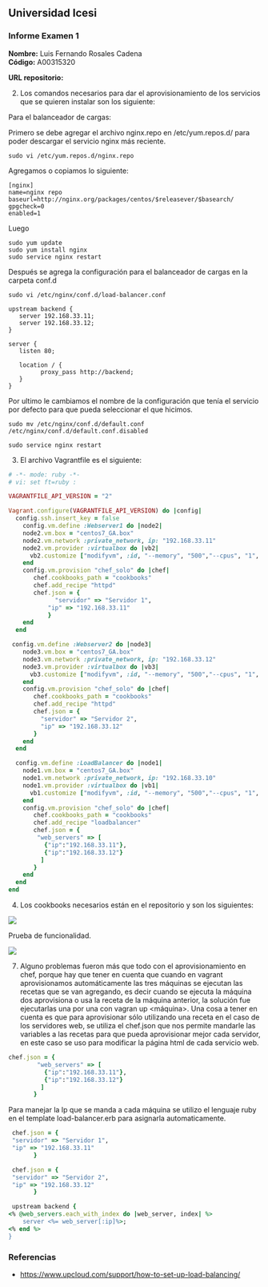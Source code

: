 ## Universidad Icesi <br />

### Informe Examen 1 <br />

**Nombre:** Luis Fernando Rosales Cadena <br />
**Código:** A00315320 <br />

**URL repositorio:**  <br />

2) Los comandos necesarios para dar el aprovisionamiento de los servicios que se quieren instalar son los siguiente:<br />

Para el balanceador de cargas:<br />

Primero se debe agregar el archivo nginx.repo en /etc/yum.repos.d/ para poder descargar el servicio nginx más reciente.<br />

```
sudo vi /etc/yum.repos.d/nginx.repo
```

Agregamos o copiamos lo siguiente:<br />

```
[nginx]
name=nginx repo
baseurl=http://nginx.org/packages/centos/$releasever/$basearch/
gpgcheck=0
enabled=1
```

Luego<br />

```
sudo yum update
sudo yum install nginx
sudo service nginx restart
```

Después se agrega la configuración para el balanceador de cargas en la carpeta conf.d<br />

```
sudo vi /etc/nginx/conf.d/load-balancer.conf

upstream backend {
   server 192.168.33.11;
   server 192.168.33.12;
}

server {
   listen 80;

   location / {
         proxy_pass http://backend;
   }
}
```

Por ultimo le cambiamos el nombre de la configuración que tenía el servicio por defecto para que pueda seleccionar el que hicimos.<br />

```
sudo mv /etc/nginx/conf.d/default.conf /etc/nginx/conf.d/default.conf.disabled

sudo service nginx restart
```

3) El archivo Vagrantfile es el siguiente:
```ruby
# -*- mode: ruby -*-
# vi: set ft=ruby :

VAGRANTFILE_API_VERSION = "2"

Vagrant.configure(VAGRANTFILE_API_VERSION) do |config|
  config.ssh.insert_key = false
    config.vm.define :Webserver1 do |node2|
    node2.vm.box = "centos7_GA.box"
    node2.vm.network :private_network, ip: "192.168.33.11"
    node2.vm.provider :virtualbox do |vb2|
      vb2.customize ["modifyvm", :id, "--memory", "500","--cpus", "1", "--name", "Webserver1" ]
    end
    config.vm.provision "chef_solo" do |chef|
       chef.cookbooks_path = "cookbooks"
       chef.add_recipe "httpd"
       chef.json = {
		     "servidor" => "Servidor 1",
	       "ip" => "192.168.33.11"
		   }
    end
  end

 config.vm.define :Webserver2 do |node3|
    node3.vm.box = "centos7_GA.box"
    node3.vm.network :private_network, ip: "192.168.33.12"
    node3.vm.provider :virtualbox do |vb3|
      vb3.customize ["modifyvm", :id, "--memory", "500","--cpus", "1", "--name", "Webserver2" ]
    end
    config.vm.provision "chef_solo" do |chef|
       chef.cookbooks_path = "cookbooks"
       chef.add_recipe "httpd"
       chef.json = {
         "servidor" => "Servidor 2",
         "ip" => "192.168.33.12"
       }
    end
  end

  config.vm.define :LoadBalancer do |node1|
    node1.vm.box = "centos7_GA.box"
    node1.vm.network :private_network, ip: "192.168.33.10"
    node1.vm.provider :virtualbox do |vb1|
      vb1.customize ["modifyvm", :id, "--memory", "500","--cpus", "1", "--name", "LoadBalancer" ]
    end
    config.vm.provision "chef_solo" do |chef|
       chef.cookbooks_path = "cookbooks"
       chef.add_recipe "loadbalancer"
       chef.json = {
        "web_servers" => [
          {"ip":"192.168.33.11"},
          {"ip":"192.168.33.12"}
         ]
       }
    end
  end
end
```

4) Los cookbooks necesarios están en el repositorio y son los siguientes:<br />

![](https://i.imgur.com/VK1Vgok.png)

Prueba de funcionalidad.

![](https://i.imgur.com/DttUytB.gif)

7) Alguno problemas fueron más que todo con el aprovisionamiento en chef, porque hay que tener en cuenta que cuando en vagrant aprovisionamos automáticamente las tres máquinas se ejecutan las recetas que se van agregando, es decir cuando se ejecuta la máquina dos aprovisiona o usa la receta de la máquina anterior, la solución fue ejecutarlas una por una con vagran up <máquina>. Una cosa a tener en cuenta es que para aprovisionar sólo utilizando una receta en el caso de los servidores web, se utiliza el chef.json que nos permite mandarle las variables a las recetas para que pueda aprovisionar mejor cada servidor, en este caso se uso para modificar la página html de cada servicio web.<br />

```ruby
chef.json = {
        "web_servers" => [
          {"ip":"192.168.33.11"},
          {"ip":"192.168.33.12"}
         ]
       }
```

Para manejar la Ip que se manda a cada máquina se utilizo el lenguaje ruby en el template load-balancer.erb para asignarla automaticamente.
 
```ruby
 chef.json = {
 "servidor" => "Servidor 1",
 "ip" => "192.168.33.11"
       }
```

```ruby
 chef.json = {
 "servidor" => "Servidor 2",
 "ip" => "192.168.33.12"
       }
```

```ruby
 upstream backend {
<% @web_servers.each_with_index do |web_server, index| %>
    server <%= web_server[:ip]%>;
<% end %>
}
```

### Referencias
- https://www.upcloud.com/support/how-to-set-up-load-balancing/
